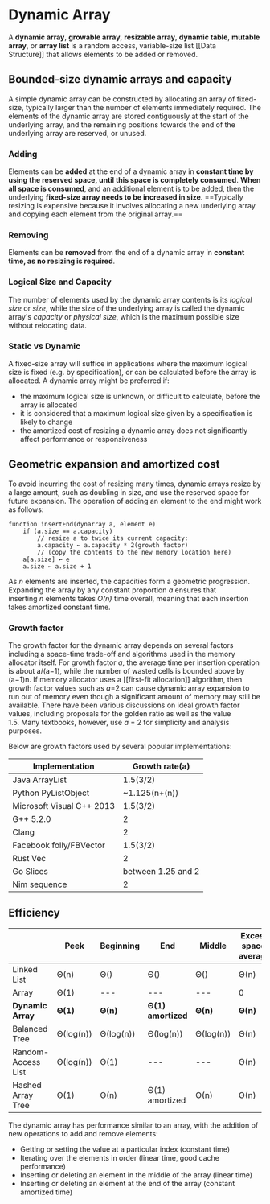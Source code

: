 # Dynamic Array
A **dynamic array**, **growable array**, **resizable array**, **dynamic table**, **mutable array**, or **array list** is a random access, variable-size list [[Data Structure]] that allows elements to be added or removed.

## Bounded-size dynamic arrays and capacity
A simple dynamic array can be constructed by allocating an array of fixed-size, typically larger than the number of elements immediately required. The elements of the dynamic array are stored contiguously at the start of the underlying array, and the remaining positions towards the end of the underlying array are reserved, or unused.

### Adding
Elements can be **added** at the end of a dynamic array in **constant time by using the reserved space, until this space is completely consumed**. **When all space is consumed**, and an additional element is to be added, then the underlying **fixed-size array needs to be increased in size**. ==Typically resizing is expensive because it involves allocating a new underlying array and copying each element from the original array.==

### Removing
Elements can be **removed** from the end of a dynamic array in **constant time, as no resizing is required**.

### Logical Size and Capacity
The number of elements used by the dynamic array contents is its *logical size* or *size*, while the size of the underlying array is called the dynamic array's *capacity* or *physical size*, which is the maximum possible size without relocating data.

### Static vs Dynamic
A fixed-size array will suffice in applications where the maximum logical size is fixed (e.g. by specification), or can be calculated before the array is allocated. A dynamic array might be preferred if:
-   the maximum logical size is unknown, or difficult to calculate, before the array is allocated
-   it is considered that a maximum logical size given by a specification is likely to change
-   the amortized cost of resizing a dynamic array does not significantly affect performance or responsiveness

## Geometric expansion and amortized cost
To avoid incurring the cost of resizing many times, dynamic arrays resize by a large amount, such as doubling in size, and use the reserved space for future expansion. The operation of adding an element to the end might work as follows:

```
function insertEnd(dynarray a, element e)
    if (a.size == a.capacity)
        // resize a to twice its current capacity:
        a.capacity ← a.capacity * 2(growth factor) 
        // (copy the contents to the new memory location here)
    a[a.size] ← e
    a.size ← a.size + 1
```

As *n* elements are inserted, the capacities form a geometric progression. Expanding the array by any constant proportion *a* ensures that inserting *n* elements takes *O(n)* time overall, meaning that each insertion takes amortized constant time.

### Growth factor
The growth factor for the dynamic array depends on several factors including a space-time trade-off and algorithms used in the memory allocator itself.
For growth factor *a*, the average time per insertion operation is about a/(a−1), while the number of wasted cells is bounded above by (a−1)n. If memory allocator uses a [[first-fit allocation]] algorithm, then growth factor values such as *a*=2 can cause dynamic array expansion to run out of memory even though a significant amount of memory may still be available.
There have been various discussions on ideal growth factor values, including proposals for the golden ratio as well as the value 1.5. Many textbooks, however, use *a* = 2 for simplicity and analysis purposes.

Below are growth factors used by several popular implementations:

| Implementation            | Growth rate(a)     |
| ------------------------- | ------------------ |
| Java ArrayList            | 1.5(3/2)           |
| Python PyListObject       | ~1.125(n+(n))      |
| Microsoft Visual C++ 2013 | 1.5(3/2)           |
| G++ 5.2.0                 | 2                  |
| Clang                     | 2                  |
| Facebook folly/FBVector   | 1.5(3/2)           |
| Rust Vec                  | 2                  |
| Go Slices                 | between 1.25 and 2 |
| Nim sequence              | 2                  |

## Efficiency

|                    | Peek      | Beginning | End                | Middle    | Excess space, average |
| ------------------ | --------- | --------- | ------------------ | --------- | --------------------- |
| Linked List        | Θ(n)      | Θ()       | Θ()                | Θ()       | Θ(n)                  |
| Array              | Θ(1)      | ---       | ---                | ---       | 0                     |
| **Dynamic Array**  | **Θ(1)**  | **Θ(n)**  | **Θ(1) amortized** | **Θ(n)**  | **Θ(n)**              |
| Balanced Tree      | Θ(log(n)) | Θ(log(n)) | Θ(log(n))          | Θ(log(n)) | Θ(n)                  |
| Random-Access List | Θ(log(n)) | Θ(1)      | ---                | ---       | Θ(n)                  |
| Hashed Array Tree  | Θ(1)      | Θ(n)      | Θ(1) amortized     | Θ(n)      | Θ(n)                  |

The dynamic array has performance similar to an array, with the addition of new operations to add and remove elements:

-   Getting or setting the value at a particular index (constant time)
-   Iterating over the elements in order (linear time, good cache performance)
-   Inserting or deleting an element in the middle of the array (linear time)
-   Inserting or deleting an element at the end of the array (constant amortized time)